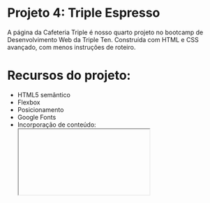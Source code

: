 # Projeto 4: Triple Espresso

A página da Cafeteria Triple é nosso quarto projeto no bootcamp de Desenvolvimento Web da Triple Ten. Construída com HTML e CSS avançado, com menos instruções de roteiro.

# Recursos do projeto:

- HTML5 semântico
- Flexbox
- Posicionamento
- Google Fonts
- Incorporação de conteúdo: <iframe>
